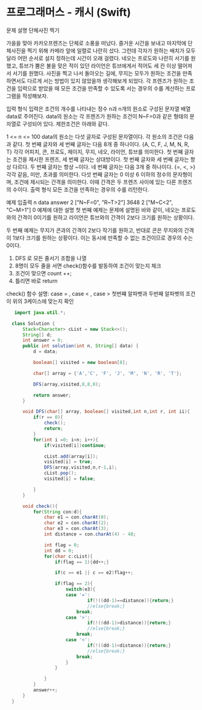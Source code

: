 # 프로그래머스 - 캐시 (Swift)
문제 설명
단체사진 찍기

가을을 맞아 카카오프렌즈는 단체로 소풍을 떠났다. 즐거운 시간을 보내고 마지막에 단체사진을 찍기 위해 카메라 앞에 일렬로 나란히 섰다. 그런데 각자가 원하는 배치가 모두 달라 어떤 순서로 설지 정하는데 시간이 오래 걸렸다. 네오는 프로도와 나란히 서기를 원했고, 튜브가 뿜은 불을 맞은 적이 있던 라이언은 튜브에게서 적어도 세 칸 이상 떨어져서 서기를 원했다. 사진을 찍고 나서 돌아오는 길에, 무지는 모두가 원하는 조건을 만족하면서도 다르게 서는 방법이 있지 않았을까 생각해보게 되었다. 각 프렌즈가 원하는 조건을 입력으로 받았을 때 모든 조건을 만족할 수 있도록 서는 경우의 수를 계산하는 프로그램을 작성해보자.

입력 형식
입력은 조건의 개수를 나타내는 정수 n과 n개의 원소로 구성된 문자열 배열 data로 주어진다. data의 원소는 각 프렌즈가 원하는 조건이 N~F=0과 같은 형태의 문자열로 구성되어 있다. 제한조건은 아래와 같다.

1 <= n <= 100
data의 원소는 다섯 글자로 구성된 문자열이다. 각 원소의 조건은 다음과 같다.
첫 번째 글자와 세 번째 글자는 다음 8개 중 하나이다. {A, C, F, J, M, N, R, T} 각각 어피치, 콘, 프로도, 제이지, 무지, 네오, 라이언, 튜브를 의미한다. 첫 번째 글자는 조건을 제시한 프렌즈, 세 번째 글자는 상대방이다. 첫 번째 글자와 세 번째 글자는 항상 다르다.
두 번째 글자는 항상 ~이다.
네 번째 글자는 다음 3개 중 하나이다. {=, <, >} 각각 같음, 미만, 초과를 의미한다.
다섯 번째 글자는 0 이상 6 이하의 정수의 문자형이며, 조건에 제시되는 간격을 의미한다. 이때 간격은 두 프렌즈 사이에 있는 다른 프렌즈의 수이다.
출력 형식
모든 조건을 만족하는 경우의 수를 리턴한다.

예제 입출력
n	data	answer
2	["N~F=0", "R~T>2"]	3648
2	["M~C<2", "C~M>1"]	0
예제에 대한 설명
첫 번째 예제는 문제에 설명된 바와 같이, 네오는 프로도와의 간격이 0이기를 원하고 라이언은 튜브와의 간격이 2보다 크기를 원하는 상황이다.

두 번째 예제는 무지가 콘과의 간격이 2보다 작기를 원하고, 반대로 콘은 무지와의 간격이 1보다 크기를 원하는 상황이다. 이는 동시에 만족할 수 없는 조건이므로 경우의 수는 0이다.


1. DFS 로 모든 줄서기 조합을 나열
2. 8명이 모두 줄을 서면 check()함수를 발동하여 조건이 맞는지 체크
3. 조건이 맞으면 count ++; 
4. 틀리면 바로 return

  check() 함수 설명: 
  case = , case < , case > 
  첫번쨰 알파벳과 두번째 알파벳의 조건이 위의 3케이스에 맞는지 확인



```java
   import java.util.*;

  class Solution {
      Stack<Character> cList = new Stack<>();
      String[] d;
      int answer = 0;
      public int solution(int n, String[] data) {
          d = data;

          boolean[] visited = new boolean[8];

          char[] array = {'A','C', 'F', 'J', 'M', 'N', 'R', 'T'};

          DFS(array,visited,8,8,0);

          return answer;
      }

      void DFS(char[] array, boolean[] visited,int n,int r, int ii){
          if(r == 0){
              check();
              return;
          }
          for(int i =0; i<n; i++){
              if(visited[i])continue;

              cList.add(array[i]);
              visited[i] = true;
              DFS(array,visited,n,r-1,i);
              cList.pop();
              visited[i] = false;

          }
      }

      void check(){
          for(String con:d){
              char e1 = con.charAt(0);
              char e2 = con.charAt(2);
              char e3 = con.charAt(3);
              int distance = con.charAt(4) - 48;

              int flag = 0;
              int dd = 0;
              for(char c:cList){
                  if(flag == 1){dd++;}

                  if(c == e1 || c == e2)flag++;               

                  if(flag == 2){
                      switch(e3){
                      case '=':
                              if(!((dd-1)==distance)){return;}
                              //else{break;}
                          break;
                      case '>':
                              if(!((dd-1)>distance)){return;}
                              //else{break;}
                          break;
                      case '<':
                              if(!((dd-1)<distance)){return;}
                              //else{break;}
                          break;
                      }
                  }

              }
          }
          answer++;
      }
  }
   
